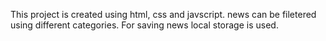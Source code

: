 This project is created using html, css and javscript.
news can be filetered using different categories.
For saving news local storage is used.
